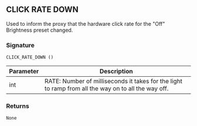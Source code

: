 ## CLICK RATE DOWN

Used to inform the proxy that the hardware click rate for the "Off" Brightness preset changed.

### Signature

`CLICK_RATE_DOWN ()`



| Parameter | Description |
| --- | --- |
| int | RATE: Number of milliseconds it takes for the light to ramp from all the way on to all the way off. |


### Returns

`None`